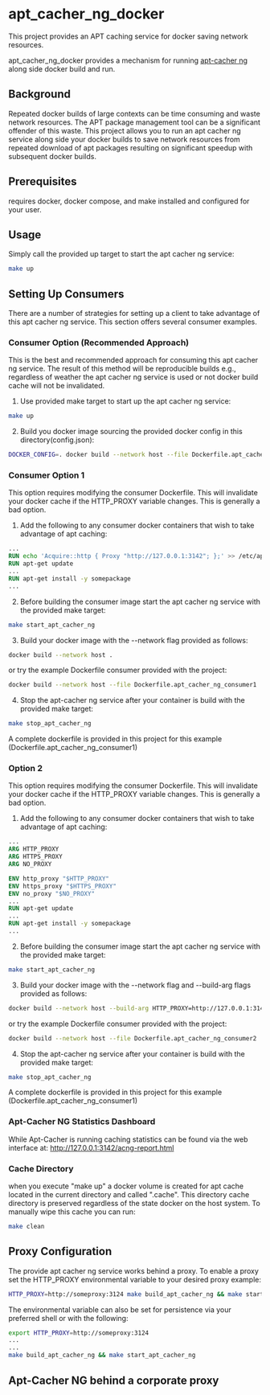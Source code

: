 # apt_cacher_ng_docker

This project provides an APT caching service for docker saving network resources.

apt_cacher_ng_docker provides a mechanism for running [apt-cacher ng](https://help.ubuntu.com/community/Apt-Cacher%20NG)
along side docker build and run.  

## Background 
Repeated docker builds of large contexts can be time consuming and waste network
resources. The APT package management tool can be a significant offender of this
waste.  This project allows you to run an apt cacher ng service along side 
your docker builds to save network resources from repeated download of apt
packages resulting on significant speedup with subsequent docker builds.

## Prerequisites 
requires docker, docker compose, and make installed and configured for your user.

## Usage

Simply call the provided up target to start the apt cacher ng service:
```bash
make up
```

## Setting Up Consumers 
There are a number of strategies for setting up a client to take advantage of
this apt cacher ng service.  This section offers several consumer examples. 

### Consumer Option (**Recommended Approach**)

This is the best and recommended approach for consuming this apt cacher ng service.
The result of this method will be reproducible builds e.g., regardless of weather
the apt cacher ng service is used or not docker build cache will not be invalidated.

1. Use  provided make target to start up the apt cacher ng service:
```bash 
make up
```
2. Build you docker image sourcing the provided docker config in this directory(config.json):
```bash
DOCKER_CONFIG=. docker build --network host --file Dockerfile.apt_cacher_ng_consumer_recommended .
```

### Consumer Option 1

This option requires modifying the consumer Dockerfile.  This will invalidate 
your docker cache if the HTTP_PROXY variable changes. This is generally a bad 
option.

1. Add the following to any consumer docker containers that wish to take advantage
of apt caching:
```Dockerfile
...
RUN echo 'Acquire::http { Proxy "http://127.0.0.1:3142"; };' >> /etc/apt/apt.conf.d/01proxy
RUN apt-get update
...
RUN apt-get install -y somepackage
...

```
2. Before building the consumer image start the apt cacher ng service with the provided make target:
```bash
make start_apt_cacher_ng
```
3. Build your docker image with the --network flag provided as follows:
```bash
docker build --network host .
```
or try the example Dockerfile consumer provided with the project:
```bash
docker build --network host --file Dockerfile.apt_cacher_ng_consumer1 .
```

4. Stop the apt-cacher ng service after your container is build with the provided make target:
```bash
make stop_apt_cacher_ng
```

A complete dockerfile is provided in this project for this example (Dockerfile.apt_cacher_ng_consumer1)

### Option 2

This option requires modifying the consumer Dockerfile.  This will invalidate 
your docker cache if the HTTP_PROXY variable changes. This is generally a bad 
option.

1. Add the following to any consumer docker containers that wish to take advantage
of apt caching:
```Dockerfile
...
ARG HTTP_PROXY
ARG HTTPS_PROXY
ARG NO_PROXY

ENV http_proxy "$HTTP_PROXY"
ENV https_proxy "$HTTPS_PROXY"
ENV no_proxy "$NO_PROXY"
...
RUN apt-get update
...
RUN apt-get install -y somepackage
...
```

2. Before building the consumer image start the apt cacher ng service with the provided make target:
```bash
make start_apt_cacher_ng
```
3. Build your docker image with the --network flag and --build-arg flags provided as follows:
```bash
docker build --network host --build-arg HTTP_PROXY=http://127.0.0.1:3142 --build-arg HTTPS_PROXY="http://127.0.0.1:3142" .
```
or try the example Dockerfile consumer provided with the project:
```bash
docker build --network host --file Dockerfile.apt_cacher_ng_consumer2 .
```

4. Stop the apt-cacher ng service after your container is build with the provided make target:
```bash
make stop_apt_cacher_ng
```

A complete dockerfile is provided in this project for this example (Dockerfile.apt_cacher_ng_consumer1)

### Apt-Cacher NG Statistics Dashboard
While Apt-Cacher is running caching statistics can be found via the web interface at: http://127.0.0.1:3142/acng-report.html

### Cache Directory
when you execute "make up" a docker volume is created for apt cache located in the current directory and called ".cache".
This directory cache directory is preserved regardless of the state docker on the host system.  To manually wipe this
cache you can run:
```bash
make clean
```


## Proxy Configuration
The provide apt cacher ng service works behind a proxy. To enable a proxy
set the HTTP_PROXY environmental variable to your desired proxy example:
```bash
HTTP_PROXY=http://someproxy:3124 make build_apt_cacher_ng && make start_apt_cacher_ng
```
The environmental variable can also be set for persistence via your preferred shell or with the following:
```bash
export HTTP_PROXY=http://someproxy:3124
...
...
make build_apt_cacher_ng && make start_apt_cacher_ng
```


## Apt-Cacher NG behind a corporate proxy

